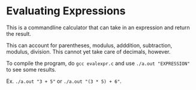 # Evaluating Expressions

This is a commandline calculator that can take in an expression and return the result.

This can account for parentheses, modulus, adddition, subtraction, modulus, division. This cannot yet take care of decimals, however.

To compile the program, do `gcc evalexpr.c` and use `./a.out "EXPRESSION"` to see some results.

Ex. `./a.out "3 + 5"` or `./a.out "(3 * 5) + 6"`.
